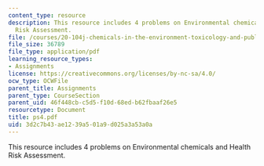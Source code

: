 ```yaml
---
content_type: resource
description: This resource includes 4 problems on Environmental chemicals and Health
  Risk Assessment.
file: /courses/20-104j-chemicals-in-the-environment-toxicology-and-public-health-be-104j-spring-2005/3d2c7b43ae1239a501a9d025a3a53a0a_ps4.pdf
file_size: 36789
file_type: application/pdf
learning_resource_types:
- Assignments
license: https://creativecommons.org/licenses/by-nc-sa/4.0/
ocw_type: OCWFile
parent_title: Assignments
parent_type: CourseSection
parent_uid: 46f448cb-c5d5-f10d-68ed-b62fbaaf26e5
resourcetype: Document
title: ps4.pdf
uid: 3d2c7b43-ae12-39a5-01a9-d025a3a53a0a
---
```

This resource includes 4 problems on Environmental chemicals and Health Risk Assessment.